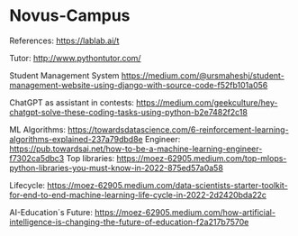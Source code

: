 # Novus-Campus

References:
https://lablab.ai/t

Tutor:
http://www.pythontutor.com/

Student Management System
https://medium.com/@ursmaheshj/student-management-website-using-django-with-source-code-f52fb101a056

ChatGPT as assistant in contests:
https://medium.com/geekculture/hey-chatgpt-solve-these-coding-tasks-using-python-b2e7482f2c18

ML 
Algorithms:
https://towardsdatascience.com/6-reinforcement-learning-algorithms-explained-237a79dbd8e
Engineer:
https://pub.towardsai.net/how-to-be-a-machine-learning-engineer-f7302ca5dbc3
Top libraries:
https://moez-62905.medium.com/top-mlops-python-libraries-you-must-know-in-2022-875ed57a0a58

Lifecycle:
https://moez-62905.medium.com/data-scientists-starter-toolkit-for-end-to-end-machine-learning-life-cycle-in-2022-2d2420bda22c

AI-Education´s Future:
https://moez-62905.medium.com/how-artificial-intelligence-is-changing-the-future-of-education-f2a217b7570e
